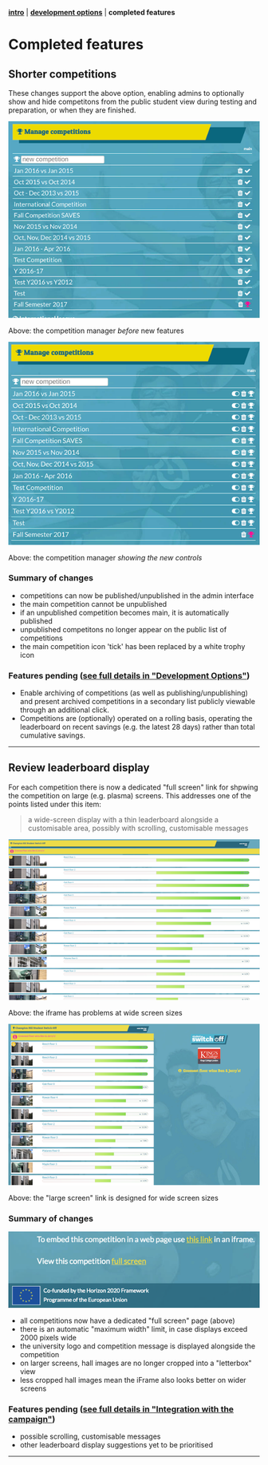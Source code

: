 [**intro**](readme.md) | [**development options**](development-options.md) | **completed features**

# Completed features

## Shorter competitions

These changes support the above option, enabling admins to optionally show and hide competitons from the public student view during testing and preparation, or when they are finished.

![competition manager before](images/competition-management-before.png)

Above: the competition manager *before* new features

![competition manager after](images/competition-management-after.png)

Above: the competition manager *showing the new controls*

### Summary of changes

- competitions can now be published/unpublished in the admin interface
- the main competition cannot be unpublished
- if an unpublished competition becomes main, it is automatically published
- unpublished competitons no longer appear on the public list of competitions
- the main competition icon 'tick' has been replaced by a white trophy icon

### Features pending ([see full details in "Development Options"](development-options.md#shorter-competitions))

- Enable archiving of competitions (as well as publishing/unpublishing) and present archived competitions in a secondary list publicly viewable through an additional click.
- Competitions are (optionally) operated on a rolling basis, operating the leaderboard on recent savings (e.g. the latest 28 days) rather than total cumulative savings.

---

## Review leaderboard display

For each competition there is now a dedicated "full screen" link for shpwing the competition on large (e.g. plasma) screens. This addresses one of the points listed under this item:

> a wide-screen display with a thin leaderboard alongside a customisable area, possibly with scrolling, customisable messages 

![large screen iframe](images/large-screen-iframe.png)

Above: the iframe has problems at wide screen sizes

![large screen page](images/large-screen-page.png)

Above: the "large screen" link is designed for wide screen sizes

### Summary of changes

![large screen link](images/iframe-and-full-screen-links.png)

- all competitions now have a dedicated "full screen" page (above)
- there is an automatic "maximum width" limit, in case displays exceed 2000 pixels wide
- the university logo and competition message is displayed alongside the competition
- on larger screens, hall images are no longer cropped into a "letterbox" view
- less cropped hall images mean the iFrame also looks better on wider screens

### Features pending ([see full details in "Integration with the campaign"](development-options.md#integration-with-the-campaign))

- possible scrolling, customisable messages
- other leaderboard display suggestions yet to be prioritised

---
